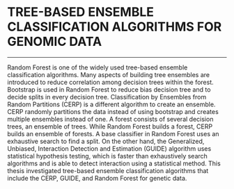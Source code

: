 # TREE-BASED ENSEMBLE CLASSIFICATION ALGORITHMS FOR GENOMIC DATA
---
Random Forest is one of the widely used tree-based ensemble classification algorithms. Many aspects of building tree ensembles are introduced to reduce correlation among decision trees within the forest. Bootstrap is used in Random Forest to reduce bias decision tree and to decide splits in every decision tree. Classification by Ensembles from Random Partitions (CERP) is a different algorithm to create an ensemble. CERP randomly partitions the data instead of using bootstrap and creates multiple ensembles instead of one. A forest consists of several decision trees, an ensemble of trees. While Random Forest builds a forest, CERP builds an ensemble of forests. A base classifier in Random Forest uses an exhaustive search to find a split. On the other hand, the Generalized, Unbiased, Interaction Detection and Estimation (GUIDE) algorithm uses statistical hypothesis testing, which is faster than exhaustively search algorithms and is able to detect interaction using a statistical method. This thesis investigated tree-based ensemble classification algorithms that include the CERP, GUIDE, and Random Forest for genetic data.

